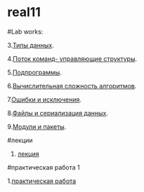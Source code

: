 # real11

#Lab works:

3.[Типы данных](Labprog3.ipynb).

4.[Поток команд- управляющие структуры](Lab4prog.ipynb).

5.[Подпрограммы](popov_lablab5.ipynb).

6.[Вычислительная сложность алгоритмов](Копия_блокнота_%22popov_lablabb6_ipynb%22.ipynb).

7.[Ошибки и исключения](Lab7.ipynb).

8.[Файлы и сериализация данных]().

9.[Модули и пакеты]().

#лекции

1. [лекция](лекция.ipynb)

#практическая работа 1

1.[практическая работа]()
